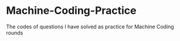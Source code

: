 # Machine-Coding-Practice
The codes of questions I have solved as practice for Machine Coding rounds
